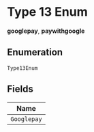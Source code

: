 
# Type 13 Enum

**googlepay**, **paywithgoogle**

## Enumeration

`Type13Enum`

## Fields

| Name |
|  --- |
| `Googlepay` |

